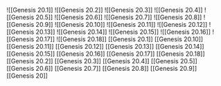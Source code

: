 ![[Genesis 20.1]]
![[Genesis 20.2]]
![[Genesis 20.3]]
![[Genesis 20.4]]
![[Genesis 20.5]]
![[Genesis 20.6]]
![[Genesis 20.7]]
![[Genesis 20.8]]
![[Genesis 20.9]]
![[Genesis 20.10]]
![[Genesis 20.11]]
![[Genesis 20.12]]
![[Genesis 20.13]]
![[Genesis 20.14]]
![[Genesis 20.15]]
![[Genesis 20.16]]
![[Genesis 20.17]]
![[Genesis 20.18]]
[[Genesis 20.1]]
[[Genesis 20.10]]
[[Genesis 20.11]]
[[Genesis 20.12]]
[[Genesis 20.13]]
[[Genesis 20.14]]
[[Genesis 20.15]]
[[Genesis 20.16]]
[[Genesis 20.17]]
[[Genesis 20.18]]
[[Genesis 20.2]]
[[Genesis 20.3]]
[[Genesis 20.4]]
[[Genesis 20.5]]
[[Genesis 20.6]]
[[Genesis 20.7]]
[[Genesis 20.8]]
[[Genesis 20.9]]
[[Genesis 20]]
